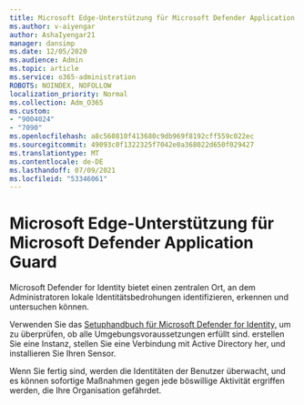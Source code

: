 ```yaml
---
title: Microsoft Edge-Unterstützung für Microsoft Defender Application Guard
ms.author: v-aiyengar
author: AshaIyengar21
manager: dansimp
ms.date: 12/05/2020
ms.audience: Admin
ms.topic: article
ms.service: o365-administration
ROBOTS: NOINDEX, NOFOLLOW
localization_priority: Normal
ms.collection: Adm_O365
ms.custom:
- "9004024"
- "7090"
ms.openlocfilehash: a8c560810f413680c9db969f8192cff559c022ec
ms.sourcegitcommit: 49093c0f1322325f7042e0a368022d650f029427
ms.translationtype: MT
ms.contentlocale: de-DE
ms.lasthandoff: 07/09/2021
ms.locfileid: "53346061"
---
```

# <a name="microsoft-edges-support-for-microsoft-defender-application-guard"></a>Microsoft Edge-Unterstützung für Microsoft Defender Application Guard

Microsoft Defender for Identity bietet einen zentralen Ort, an dem Administratoren lokale Identitätsbedrohungen identifizieren, erkennen und untersuchen können. 

Verwenden Sie das [Setuphandbuch für Microsoft Defender for Identity,](https://admin.microsoft.com/AdminPortal/Home?#/modernonboarding/microsoftdefenderforidentitysetupguide) um zu überprüfen, ob alle Umgebungsvoraussetzungen erfüllt sind. erstellen Sie eine Instanz, stellen Sie eine Verbindung mit Active Directory her, und installieren Sie Ihren Sensor. 

Wenn Sie fertig sind, werden die Identitäten der Benutzer überwacht, und es können sofortige Maßnahmen gegen jede böswillige Aktivität ergriffen werden, die Ihre Organisation gefährdet.

